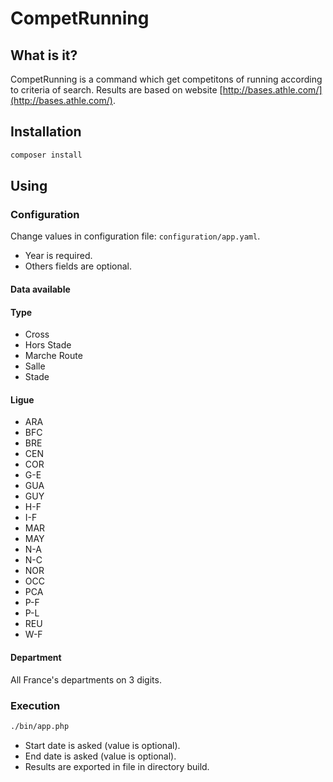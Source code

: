 # CompetRunning

## What is it?

CompetRunning is a command which get competitons of running according to criteria of search.
Results are based on website [http://bases.athle.com/](http://bases.athle.com/).

## Installation

```bash
composer install
```

## Using

### Configuration

Change values in configuration file: `configuration/app.yaml`.

* Year is required.
* Others fields are optional.


#### Data available

#### Type

* Cross
* Hors Stade
* Marche Route
* Salle
* Stade

#### Ligue

* ARA
* BFC
* BRE
* CEN 
* COR
* G-E
* GUA
* GUY
* H-F
* I-F
* MAR
* MAY
* N-A
* N-C
* NOR
* OCC
* PCA
* P-F
* P-L
* REU
* W-F

#### Department

All France's departments on 3 digits.


### Execution

```bash
./bin/app.php
```

* Start date is asked (value is optional).
* End date is asked (value is optional).
* Results are exported in file in directory build.
